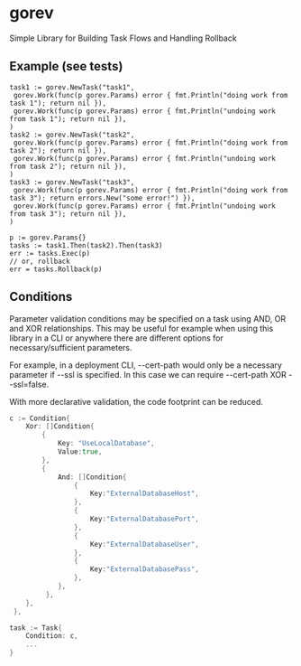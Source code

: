 # gorev
Simple Library for Building Task Flows and Handling Rollback

## Example (see tests)
```golang
task1 := gorev.NewTask("task1",   
 gorev.Work(func(p gorev.Params) error { fmt.Println("doing work from task 1"); return nil }),   
 gorev.Work(func(p gorev.Params) error { fmt.Println("undoing work from task 1"); return nil }),  
)  
task2 := gorev.NewTask("task2",   
 gorev.Work(func(p gorev.Params) error { fmt.Println("doing work from task 2"); return nil }),   
 gorev.Work(func(p gorev.Params) error { fmt.Println("undoing work from task 2"); return nil }),  
)  
task3 := gorev.NewTask("task3",   
 gorev.Work(func(p gorev.Params) error { fmt.Println("doing work from task 3"); return errors.New("some error!") }),   
 gorev.Work(func(p gorev.Params) error { fmt.Println("undoing work from task 3"); return nil }),  
)  
  
p := gorev.Params{}  
tasks := task1.Then(task2).Then(task3)  
err := tasks.Exec(p)  
// or, rollback  
err = tasks.Rollback(p)
```

## Conditions
Parameter validation conditions may be specified on a task using AND, OR and XOR relationships. This may be useful for example when using this library in a CLI or anywhere there are different options for necessary/sufficient parameters. 

For example, in a deployment CLI, --cert-path would only be a necessary parameter if --ssl is specified. In this case we can require --cert-path XOR --ssl=false.

With more declarative validation, the code footprint can be reduced.

```go
c := Condition{
    Xor: []Condition{
        {
            Key: "UseLocalDatabase",
            Value:true,
        },
        {
            And: []Condition{
                {
                    Key:"ExternalDatabaseHost",
                },
                {
                    Key:"ExternalDatabasePort",
                },
                {
                    Key:"ExternalDatabaseUser",
                },
                {
                    Key:"ExternalDatabasePass",
                },
            },
         },
    },
 },

task := Task{
	Condition: c,
	...
}
```